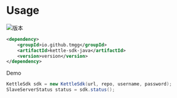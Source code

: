 # Usage
![版本](https://img.shields.io/maven-central/v/io.github.mxvc/kettle-sdk-java)
```xml
<dependency>
    <groupId>io.github.tmgg</groupId>
    <artifactId>kettle-sdk-java</artifactId>
    <version>version</version>
</dependency>
```

Demo
```java
KettleSdk sdk = new KettleSdk(url, repo, username, password);
SlaveServerStatus status = sdk.status();
```
